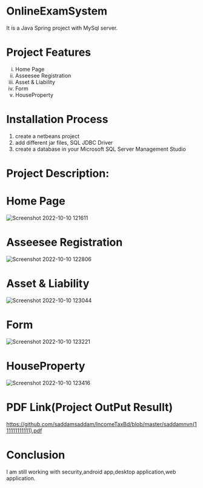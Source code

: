 # OnlineExamSystem
<hl>
<p>It is a Java Spring  project with MySql server.</p>

# Project Features
<hl>
<ol type="i">
    <li>Home Page</li>
    <li>Asseesee Registration</li>
    <li>Asset & Liability</li>
    <li>Form</li>
    <li>HouseProperty</li>
  </ol>

# Installation Process
<hl>
  <hl>
  <ol>
    <li>create a netbeans  project</li>
    <li>add  different jar files, SQL JDBC Driver</li>
    <li>create a database in your Microsoft SQL Server Management Studio </li>
</ol>
    
# Project Description:
 <hl>
   
# Home Page
![Screenshot 2022-10-10 121611](https://user-images.githubusercontent.com/56682452/194807696-1dbb2f6d-1780-4b47-bbbd-8d15eda7f286.png)
# Asseesee Registration
![Screenshot 2022-10-10 122806](https://user-images.githubusercontent.com/56682452/194808909-eae096f5-81b8-495b-ba53-a7c374158c82.png)
# Asset & Liability
![Screenshot 2022-10-10 123044](https://user-images.githubusercontent.com/56682452/194809174-d6b6662e-00e9-4735-b991-e9ed1f727cc8.png)
# Form
![Screenshot 2022-10-10 123221](https://user-images.githubusercontent.com/56682452/194809319-822c0f5a-c19c-4e8c-9bcb-324b6418c11c.png)
# HouseProperty
![Screenshot 2022-10-10 123416](https://user-images.githubusercontent.com/56682452/194809598-446305dd-dcf0-4ced-bb53-fe3506ca6562.png)
# PDF Link(Project OutPut Resullt)
https://github.com/saddamsaddam/IncomeTaxBd/blob/master/saddamnvn(111111111111).pdf
# Conclusion
 <hl>
 <p> I am still working with security,android app,desktop application,web application.</p>

